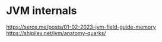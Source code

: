 # JVM internals

https://serce.me/posts/01-02-2023-jvm-field-guide-memory
https://shipilev.net/jvm/anatomy-quarks/